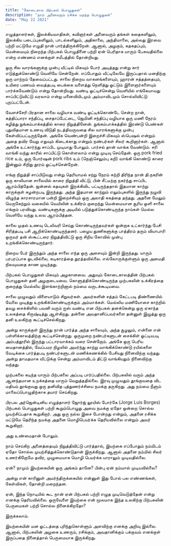 ```yaml
---
title: "கோடைகால பிற்பகல் பொழுதுகள்"
description: "நாம் அனைவரும் ரசிக்க மறந்த பொழுதுகள்"
date: "May 22 2021"
---
```


எழுத்தாளர்கள், இலக்கியவாதிகள், கவிஞர்கள் அனைவரும் தங்கள் கதைகளிலும், இலக்கிய படைப்புகளிலும், பாடல்களிலும், அதிகாலை, அந்திமாலை, அல்லது இரவை பற்றி மட்டுமே எழுதி நான் பார்த்திருக்கிறேன். ஆனால், அழகும், கதகதப்பும், மென்மையும் நிறைந்த பிற்பகல் பொழுதினை பற்றி ஏன் பெரிதாக யாரும் பேசுவதில்லை என்ற எண்ணம் எனக்குள் சமீபத்தில் தோன்றியது.

ஒரு சில வாரங்களுக்கு முன்பு வீட்டில் மிகவும் போர் அடித்தது என்று கார் எடுத்துக்கொண்டு வெளியே சென்றேன். எப்போதும் வீட்டிலேயே இருப்பதால் மனதிற்கு ஒரு மாற்றம் தேவைப்பட்டது. சாலை நிறைய வாகனங்களையும், ஹாரன் சத்தத்தையும், உயிரை பணயம் வைத்தபடி பைக்கை வளைத்து நெளித்து ஓட்டும் இளைஞர்களையும் பார்க்கவேண்டும் என்று தோன்றியது. வண்டி ஓட்டிச்சென்று வெளியில் எங்கேயாவது சாப்பிட்டுவிட்டு வரலாம் என்று மனைவியிடமும் அம்மாவிடமும் சொல்லிவிட்டு புறப்பட்டேன்.

வேளச்சேரி பிரதான சாலை வழியாக வண்டி ஓட்டிக்கொண்டே சென்ற நான், கத்திப்பாரா சந்திப்பு, சைதாப்பேட்டை, ஜெமினி சந்திப்பு வழியாக ஒரு மணி நேரம் கழித்து நுங்கம்பாக்கத்தில் காரை நிறுத்தினேன். நுங்கம்பாக்கத்தில் இரண்டு பெண்கள் புதுவிதமான உணவு விடுதி நடத்திவருவதை சில வாரங்களுக்கு முன்பு கேள்விப்பட்டிருந்தேன். அங்கே வெண்பன்றி இறைச்சி மிகவும் ஸ்பெஷல் என்றும் அதை தவிர வேறு எதுவும் கிடைக்காது என்றும் நண்பர்கள் சிலர் கூறினார்கள். ஆனால் அங்கே உட்கார்ந்து சாப்பிட முடியாது போலும். பார்சல் தான் வாங்க வேண்டும். சரி வாங்கி வந்து காரில் சாப்பிட்டு கொள்ளலாம் என்று முடிவு செய்தேன். ஒரு pork fried rice உம், ஒரு போர்ஷன் pork ribs உம் (நெஞ்செலும்பு கறி) வாங்கி கொண்டு காரை இன்னும் சிறிது தூரம் ஓட்டிச்சென்றேன்.

எங்கு நிறுத்தி சாப்பிடுவது என்று தெரியாமல் சற்று நேரம் சுற்றி திரிந்த நான் தி.நகரின் ஒரு காலியான சாலையில் காரை நிறுத்தி விட்டு, பின் சீட்டீற்கு நகர்ந்து சாப்பிட ஆரம்பித்தேன். ஜன்னல் கதவுகள் இறக்கிவிட பட்டிருந்ததால் இதமான காற்று காருக்குள் சுழன்றபடி இருந்தது. அந்த இதமான காற்றும் எலும்புகளில் இருந்து நழுவி விழுந்த காரசாரமான பன்றி இறைச்சியும் ஒரு அலாதி சுகத்தை தந்தது. அதனை மேலும் மெருகேற்றும் வகையில் வெயிலின் உக்கிரம் குறைந்து மென்மையான சூரிய ஒளி சாலை எங்கும் பரவியது. வண்டிகளுக்கு அடியில் படுத்துக்கொண்டிருந்த நாய்கள் மெல்ல வெளியே வந்து உலவ ஆரம்பித்தன.

காலை முதல் உணவு டெலிவரி செய்து கொண்டிருந்தவர்கள் ஒன்றாக உட்கார்ந்து பேசி சிரித்தபடி பசி ஆறிக்கொண்டிருந்தனர். பழைய துணிகளுக்கு பாத்திரம் தரும் வியாபாரி ஒருவர் தன் ஸ்கூட்டரை நிறுத்திவிட்டு ஒரு சிறிய கோவில் முன்பு உறங்கிக்கொண்டிருந்தார்.

நிறைய பேர் இருந்தும் அந்த சாலை எந்த ஒரு அசைவும் இன்றி இருந்தது. யாரும் பரபரப்பாக ஓடவில்லை, கடிகாரத்தை துரத்தவில்லை. எல்லோருக்குள்ளும் ஒரு அமைதி நிலவுவதை காண முடிந்தது.

பிற்பகல் பொழுதுகள் மிகவும் அழகானவை. அதுவும் கோடைகாலத்தின் பிற்பகல் பொழுதுகள் தனி அழகுடையவை. கொளுத்திக்கொண்டிருந்த முற்பகலின் உக்கிரத்தை குறைத்து மெல்லிய இளங்காற்றினால் நம்மை வருடக்கூடியவை.

சாலை முழுவதும் விளையாடும் சிறுவர்கள். அவர்களின் சத்தம் கேட்டபடி திண்ணையில் வேலை முடித்து உறங்கிக்கொண்டிருக்கும் அம்மாக்கள். மெல்லிய மணியோசை காற்றில் தவழ சைக்கிளில் பவனி வரும் ஐஸ் வண்டி என பிற்பகல் தனக்கென்று ஒரு ஏகாந்த உலகத்தை சிருஷ்டித்து ஆள்கிறது. தன்னை அவதானிப்பவர்களை தன்னுள் இழுத்து ஒரு தனி உலகிற்கு கூட்டிச்செல்கிறது.

அன்று காருக்குள் இருந்து நான் பார்த்த அந்த சாலையும், அந்த சூழலும், என்னை என் பள்ளிக்காலத்திற்கு கூட்டிச்சென்றது. ஒருமுறை நண்பர்களுடன் சைக்கிள் ஓட்டியபடி அம்பத்தூரில் இருந்து பட்டாரவாக்கம் வரை சென்றோம். அங்கே ஒரு பெரிய மைதானத்தில், வேப்பமர நிழலில் அமர்ந்து காற்று வாங்கிக்கொண்டு ரயில்களை வேடிக்கை பார்த்தபடி நண்பர்களுடன் மணிக்கணக்கில் பேசியது நினைவிற்கு வந்தது. அன்று தாமதமாக வீட்டுக்கு சென்று அம்மாவிடம் திட்டு வாங்கியதும் நினைவிற்கு வந்தது.

முற்பகலை கடிந்த யாரும் பிற்பகலை அப்படி பார்ப்பதில்லை. பிற்பகலில் வரும் அந்த ஆனந்தமான உறக்கத்தை யாரும் வெறுத்ததில்லை. இரவு முழுவதும் தூங்குவதை விட மதியம் தூங்குவது ஒரு தனிவித புத்துணர்ச்சியை நமக்கு தருகிறது. அது நம்மை நீளும் மாலைப்பொழுதிற்காக தயார் செய்கிறது.

பிரபல அர்ஜென்டினிய எழுத்தாளர் ஜோர்ஜ் லூயிஸ் போர்கே (Jorge Luis Borges) பிற்பகல் பொழுதுகள் பற்றி கூறும்பொழுது அவை நமக்கு ஏதோ ஒன்றை சொல்ல முயற்சிப்பதாக கூறுகிறார். அது ஒரு நல்ல இசை போன்றது என்றும், அதனை ரசிக்க மட்டுமே தெரிந்த நமக்கு அதனை மொழிபெயர்க்க தெரியவில்லை என்றும் அவர் கூறுகிறார்.

அது உண்மைதான் போலும்.

நாம் செய்கிற அனைத்தையும் நிறுத்திவிட்டு பார்த்தால், இயற்கை எப்போதும் நம்மிடம் ஏதோ சொல்ல முயற்சித்துக்கொண்டுதான் இருக்கிறது. ஆனால் அதனை நம்மில் சிலர் உணர்கிறோமே தவிர, முழுமையாக மொழி பெயர்க்க யாராலும் முடிவதில்லை.

ஏன்? நாமும் இயற்கையின் ஒரு அங்கம் தானே? பின்பு ஏன் நம்மால் முடியவில்லை?

அன்று என் காரினுள் அமர்ந்திருக்கையில் என்னுள் இது போல் பல எண்ணங்கள், கேள்விகள், தோன்றி மறைந்தன.

ஏன், இந்த நொடியில் கூட நான் ஏன் பிற்பகல் பற்றி எழுத முடிவெடுத்தேன் என்று எனக்கு தெரியவில்லை. ஒருவேளை இயற்கை என் மூலமாக இந்த உலகிற்கு பிற்பகலின் பெருமைகள் பற்றி சொல்ல நினைக்கிறதோ?

இருக்கலாம்.

இயற்கையின் மன ஓட்டத்தை புரிந்துகொள்ளும் அளவிற்கு எனக்கு அறிவு இல்லை. ஆனால், பிற்பகலின் அழகை உணரும், ரசிக்கும், அவதானிக்கும் பக்குவம் எனக்குள் இருப்பதை நினைத்தால் பெருமையாக இருக்கிறது.
